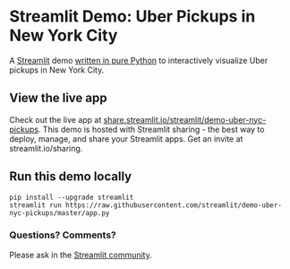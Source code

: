 # Streamlit Demo: Uber Pickups in New York City
A [Streamlit](https://streamlit.io) demo [written in pure Python](https://github.com/streamlit/demo-uber-nyc-pickups/blob/master/app.py) to interactively visualize Uber pickups in New York City.

## View the live app
Check out the live app at [share.streamlit.io/streamlit/demo-uber-nyc-pickups](https://share.streamlit.io/streamlit/demo-uber-nyc-pickups). This demo is hosted with Streamlit sharing - the best way to deploy, manage, and share your Streamlit apps. Get an invite at streamlit.io/sharing.

## Run this demo locally
```
pip install --upgrade streamlit
streamlit run https://raw.githubusercontent.com/streamlit/demo-uber-nyc-pickups/master/app.py
```

### Questions? Comments?

Please ask in the [Streamlit community](https://discuss.streamlit.io).
